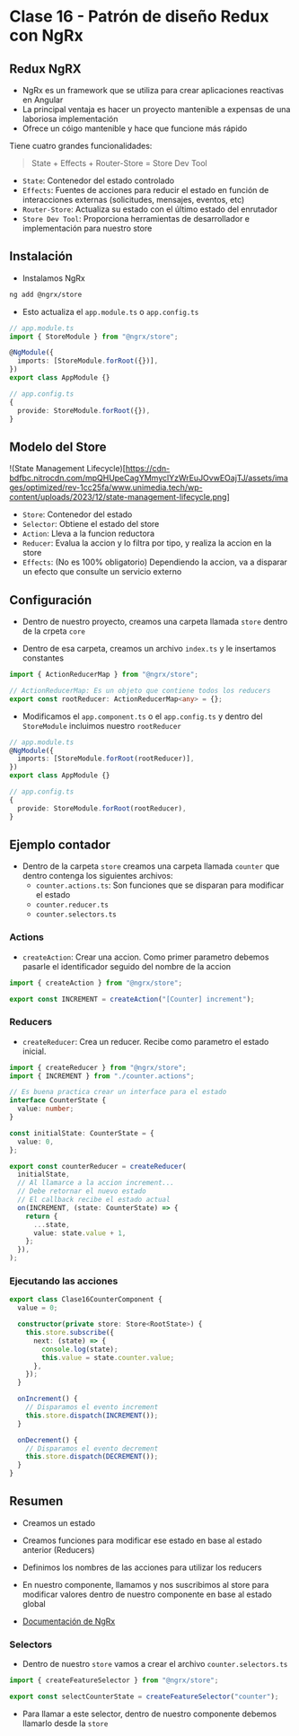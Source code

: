 # Clase 16 - Patrón de diseño Redux con NgRx

## Redux NgRX

- NgRx es un framework que se utiliza para crear aplicaciones reactivas en Angular
- La principal ventaja es hacer un proyecto mantenible a expensas de una laboriosa implementación
- Ofrece un cóigo mantenible y hace que funcione más rápido

Tiene cuatro grandes funcionalidades:

> State + Effects + Router-Store = Store Dev Tool

- `State`: Contenedor del estado controlado
- `Effects`: Fuentes de acciones para reducir el estado en función de interacciones externas (solicitudes, mensajes, eventos, etc)
- `Router-Store`: Actualiza su estado con el último estado del enrutador
- `Store Dev Tool`: Proporciona herramientas de desarrollador e implementación para nuestro store

## Instalación

- Instalamos NgRx

```bash
ng add @ngrx/store
```

- Esto actualiza el `app.module.ts` o `app.config.ts`

```ts
// app.module.ts
import { StoreModule } from "@ngrx/store";

@NgModule({
  imports: [StoreModule.forRoot({})],
})
export class AppModule {}

// app.config.ts
{
  provide: StoreModule.forRoot({}),
}
```

## Modelo del Store

!(State Management Lifecycle)[https://cdn-bdfbc.nitrocdn.com/mpQHUpeCagYMmyclYzWrEuJOvwEOajTJ/assets/images/optimized/rev-1cc25fa/www.unimedia.tech/wp-content/uploads/2023/12/state-management-lifecycle.png]

- `Store`: Contenedor del estado
- `Selector`: Obtiene el estado del store
- `Action`: Lleva a la funcion reductora
- `Reducer`: Evalua la accion y lo filtra por tipo, y realiza la accion en la store
- `Effects`: (No es 100% obligatorio) Dependiendo la accion, va a disparar un efecto que consulte un servicio externo

## Configuración

- Dentro de nuestro proyecto, creamos una carpeta llamada `store` dentro de la crpeta `core`

- Dentro de esa carpeta, creamos un archivo `index.ts` y le insertamos constantes

```ts
import { ActionReducerMap } from "@ngrx/store";

// ActionReducerMap: Es un objeto que contiene todos los reducers
export const rootReducer: ActionReducerMap<any> = {};
```

- Modificamos el `app.component.ts` o el `app.config.ts` y dentro del `StoreModule` incluimos nuestro `rootReducer`

```ts
// app.module.ts
@NgModule({
  imports: [StoreModule.forRoot(rootReducer)],
})
export class AppModule {}

// app.config.ts
{
  provide: StoreModule.forRoot(rootReducer),
}
```

## Ejemplo contador

- Dentro de la carpeta `store` creamos una carpeta llamada `counter` que dentro contenga los siguientes archivos:
  - `counter.actions.ts`: Son funciones que se disparan para modificar el estado
  - `counter.reducer.ts`
  - `counter.selectors.ts`

### Actions

- `createAction`: Crear una accion. Como primer parametro debemos pasarle el identificador seguido del nombre de la accion

```ts
import { createAction } from "@ngrx/store";

export const INCREMENT = createAction("[Counter] increment");
```

### Reducers

- `createReducer`: Crea un reducer. Recibe como parametro el estado inicial.

```ts
import { createReducer } from "@ngrx/store";
import { INCREMENT } from "./counter.actions";

// Es buena practica crear un interface para el estado
interface CounterState {
  value: number;
}

const initialState: CounterState = {
  value: 0,
};

export const counterReducer = createReducer(
  initialState,
  // Al llamarce a la accion increment...
  // Debe retornar el nuevo estado
  // El callback recibe el estado actual
  on(INCREMENT, (state: CounterState) => {
    return {
      ...state,
      value: state.value + 1,
    };
  }),
);
```

### Ejecutando las acciones

```ts
export class Clase16CounterComponent {
  value = 0;

  constructor(private store: Store<RootState>) {
    this.store.subscribe({
      next: (state) => {
        console.log(state);
        this.value = state.counter.value;
      },
    });
  }

  onIncrement() {
    // Disparamos el evento increment
    this.store.dispatch(INCREMENT());
  }

  onDecrement() {
    // Disparamos el evento decrement
    this.store.dispatch(DECREMENT());
  }
}
```

## Resumen

- Creamos un estado
- Creamos funciones para modificar ese estado en base al estado anterior (Reducers)
- Definimos los nombres de las acciones para utilizar los reducers
- En nuestro componente, llamamos y nos suscribimos al store para modificar valores dentro de nuestro componente en base al estado global

- [Documentación de NgRx](https://ngrx.io/guide/store)

### Selectors

- Dentro de nuestro `store` vamos a crear el archivo `counter.selectors.ts`

```ts
import { createFeatureSelector } from "@ngrx/store";

export const selectCounterState = createFeatureSelector("counter");
```

- Para llamar a este selector, dentro de nuestro componente debemos llamarlo desde la `store`
